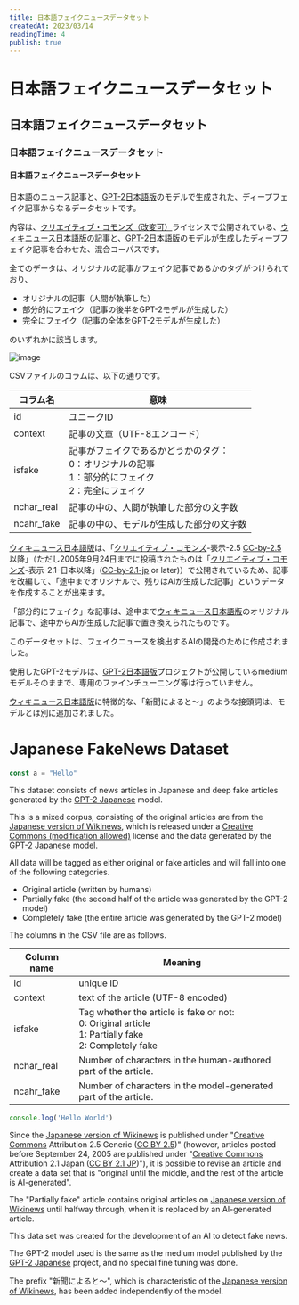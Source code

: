 ```yaml
---
title: 日本語フェイクニュースデータセット
createdAt: 2023/03/14
readingTime: 4
publish: true
---
```

# 日本語フェイクニュースデータセット

## 日本語フェイクニュースデータセット

### 日本語フェイクニュースデータセット

#### 日本語フェイクニュースデータセット
日本語のニュース記事と、[GPT-2日本語版](https://github.com/tanreinama/gpt2-japanese)のモデルで生成された、ディープフェイク記事からなるデータセットです。
    
内容は、[クリエイティブ・コモンズ（改変可）](https://creativecommons.jp/)ライセンスで公開されている、[ウィキニュース日本語版](https://ja.wikinews.org/wiki/%E3%83%A1%E3%82%A4%E3%83%B3%E3%83%9A%E3%83%BC%E3%82%B8)の記事と、[GPT-2日本語版](https://github.com/tanreinama/gpt2-japanese)のモデルが生成したディープフェイク記事を合わせた、混合コーパスです。

全てのデータは、オリジナルの記事かフェイク記事であるかのタグがつけられており、

- オリジナルの記事（人間が執筆した）
- 部分的にフェイク（記事の後半をGPT-2モデルが生成した）
- 完全にフェイク（記事の全体をGPT-2モデルが生成した）

のいずれかに該当します。

![image](https://via.placeholder.com/640x480.png/004466?text=animals+omnis)

CSVファイルのコラムは、以下の通りです。

| コラム名   | 意味   |
| ---------- | ------------------------------------------------------------ |
| id   | ユニークID   |
| context    | 記事の文章（UTF-8エンコード）  |
| isfake     | 記事がフェイクであるかどうかのタグ：<br />0：オリジナルの記事<br />1：部分的にフェイク<br />2：完全にフェイク |
| nchar_real | 記事の中の、人間が執筆した部分の文字数     |
| ncahr_fake | 記事の中の、モデルが生成した部分の文字数   |



[ウィキニュース日本語版](https://ja.wikinews.org/wiki/%E3%83%A1%E3%82%A4%E3%83%B3%E3%83%9A%E3%83%BC%E3%82%B8)は、「[クリエイティブ・コモンズ](https://ja.wikipedia.org/wiki/クリエイティブ・コモンズ)-表示-2.5 [CC-by-2.5](https://creativecommons.org/licenses/by/2.5/deed.ja)  以降」（ただし2005年9月24日までに投稿されたものは「[クリエイティブ・コモンズ](https://ja.wikipedia.org/wiki/クリエイティブ・コモンズ)-表示-2.1-日本以降」([CC-by-2.1-jp](https://creativecommons.org/licenses/by/2.1/jp/)  or later)）で公開されているため、記事を改編して、「途中までオリジナルで、残りはAIが生成した記事」というデータを作成することが出来ます。

「部分的にフェイク」な記事は、途中まで[ウィキニュース日本語版](https://ja.wikinews.org/wiki/%E3%83%A1%E3%82%A4%E3%83%B3%E3%83%9A%E3%83%BC%E3%82%B8)のオリジナル記事で、途中からAIが生成した記事で置き換えられたものです。

このデータセットは、フェイクニュースを検出するAIの開発のために作成されました。

使用したGPT-2モデルは、[GPT-2日本語版](https://github.com/tanreinama/gpt2-japanese)プロジェクトが公開しているmediumモデルそのままで、専用のファインチューニング等は行っていません。

[ウィキニュース日本語版](https://ja.wikinews.org/wiki/%E3%83%A1%E3%82%A4%E3%83%B3%E3%83%9A%E3%83%BC%E3%82%B8)に特徴的な、「新聞によると～」のような接頭詞は、モデルとは別に追加されました。



# Japanese FakeNews Dataset

```typescript
const a = "Hello"
```


This dataset consists of news articles in Japanese and deep fake articles generated by the [GPT-2 Japanese](https://github.com/tanreinama/gpt2-japanese) model.

This is a mixed corpus, consisting of the original articles are from the [Japanese version of Wikinews](https://ja.wikinews.org/wiki/%E3%83%A1%E3%82%A4%E3%83%B3%E3%83%9A%E3%83%BC%E3%82%B8), which is released under a [Creative Commons (modification allowed)](https://creativecommons.org/) license and the data generated by the [GPT-2 Japanese](https://github.com/tanreinama/gpt2-japanese) model.

All data will be tagged as either original or fake articles and will fall into one of the following categories.

- Original article (written by humans)
- Partially fake (the second half of the article was generated by the GPT-2 model)
- Completely fake (the entire article was generated by the GPT-2 model)



The columns in the CSV file are as follows.

| Column name | Meaning|
| ----------- | ------------------------------------------------------------ |
| id    | unique ID    |
| context     | text of the article (UTF-8 encoded)  |
| isfake| Tag whether the article is fake or not: <br />0: Original article <br />1: Partially fake <br />2: Completely fake |
| nchar_real  | Number of characters in the human-authored part of the article. |
| ncahr_fake  | Number of characters in the model-generated part of the article. |

```typescript
console.log('Hello World')
```

Since the  [Japanese version of Wikinews](https://ja.wikinews.org/wiki/%E3%83%A1%E3%82%A4%E3%83%B3%E3%83%9A%E3%83%BC%E3%82%B8) is published under "[Creative Commons](https://en.wikipedia.org/wiki/Creative_Commons) Attribution 2.5 Generic ([CC BY 2.5](https://creativecommons.org/licenses/by/2.5/deed.en))" (however, articles posted before September 24, 2005 are published under "[Creative Commons](https://en.wikipedia.org/wiki/Creative_Commons) Attribution 2.1 Japan ([CC BY 2.1 JP](https://creativecommons.org/licenses/by/2.1/jp/deed.en))"), it is possible to revise an article and create a data set that is "original until the middle, and the rest of the article is AI-generated".

The "Partially fake" article contains original articles on  [Japanese version of Wikinews](https://ja.wikinews.org/wiki/%E3%83%A1%E3%82%A4%E3%83%B3%E3%83%9A%E3%83%BC%E3%82%B8) until halfway through, when it is replaced by an AI-generated article.

This data set was created for the development of an AI to detect fake news.

The GPT-2 model used is the same as the medium model published by the [GPT-2 Japanese](https://github.com/tanreinama/gpt2-japanese) project, and no special fine tuning was done.

The prefix "新聞によると～", which is characteristic of the [Japanese version of Wikinews](https://ja.wikinews.org/wiki/%E3%83%A1%E3%82%A4%E3%83%B3%E3%83%9A%E3%83%BC%E3%82%B8), has been added independently of the model.
